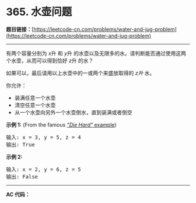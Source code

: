 # 365. 水壶问题

**题目链接：**[https://leetcode-cn.com/problems/water-and-jug-problem](https://leetcode-cn.com/problems/water-and-jug-problem)

---

<div class="content__1Y2H">
 <div class="notranslate">
  <p>有两个容量分别为&nbsp;<em>x</em>升 和<em> y</em>升 的水壶以及无限多的水。请判断能否通过使用这两个水壶，从而可以得到恰好&nbsp;<em>z</em>升 的水？</p> 
  <p>如果可以，最后请用以上水壶中的一或两个来盛放取得的&nbsp;<em>z升&nbsp;</em>水。</p> 
  <p>你允许：</p> 
  <ul> 
   <li>装满任意一个水壶</li> 
   <li>清空任意一个水壶</li> 
   <li>从一个水壶向另外一个水壶倒水，直到装满或者倒空</li> 
  </ul> 
  <p><strong>示例 1:</strong> (From the famous <a href="https://www.youtube.com/watch?v=BVtQNK_ZUJg"><em>"Die Hard"</em> example</a>)</p> 
  <pre class="language-text">输入: x = 3, y = 5, z = 4
输出: True
</pre> 
  <p><strong>示例 2:</strong></p> 
  <pre class="language-text">输入: x = 2, y = 6, z = 5
输出: False
</pre> 
 </div>
</div>

---

**AC 代码：**

```java

```